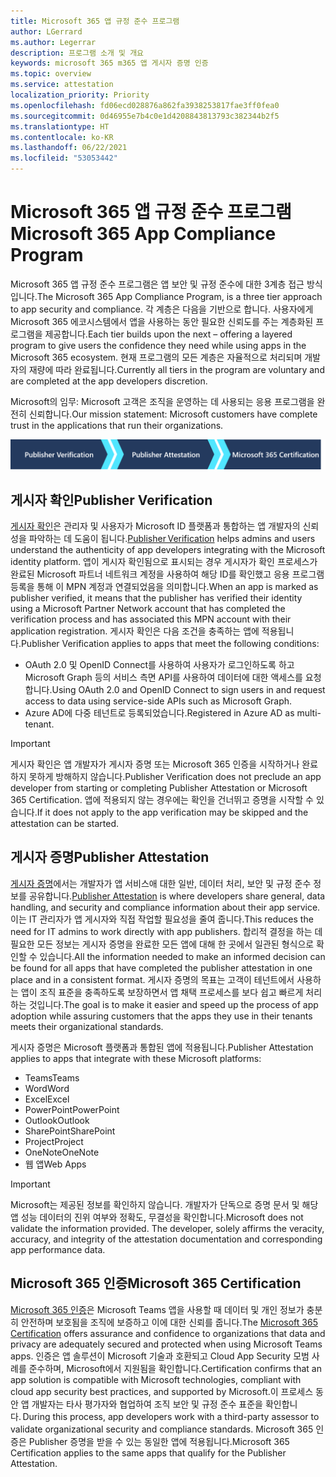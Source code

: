 ```yaml
---
title: Microsoft 365 앱 규정 준수 프로그램
author: LGerrard
ms.author: Legerrar
description: 프로그램 소개 및 개요
keywords: microsoft 365 m365 앱 게시자 증명 인증
ms.topic: overview
ms.service: attestation
localization_priority: Priority
ms.openlocfilehash: fd06ecd028876a862fa3938253817fae3ff0fea0
ms.sourcegitcommit: 0d46955e7b4c0e1d4208843813793c382344b2f5
ms.translationtype: HT
ms.contentlocale: ko-KR
ms.lasthandoff: 06/22/2021
ms.locfileid: "53053442"
---
```

# <a name="microsoft-365-app-compliance-program"></a><span data-ttu-id="48f84-104">Microsoft 365 앱 규정 준수 프로그램</span><span class="sxs-lookup"><span data-stu-id="48f84-104">Microsoft 365 App Compliance Program</span></span>

<span data-ttu-id="48f84-105">Microsoft 365 앱 규정 준수 프로그램은 앱 보안 및 규정 준수에 대한 3계층 접근 방식입니다.</span><span class="sxs-lookup"><span data-stu-id="48f84-105">The Microsoft 365 App Compliance Program, is a three tier approach to app security and compliance.</span></span> <span data-ttu-id="48f84-106">각 계층은 다음을 기반으로 합니다. 사용자에게 Microsoft 365 에코시스템에서 앱을 사용하는 동안 필요한 신뢰도를 주는 계층화된 프로그램을 제공합니다.</span><span class="sxs-lookup"><span data-stu-id="48f84-106">Each tier builds upon the next – offering a layered program to give users the confidence they need while using apps in the Microsoft 365 ecosystem.</span></span> <span data-ttu-id="48f84-107">현재 프로그램의 모든 계층은 자율적으로 처리되며 개발자의 재량에 따라 완료됩니다.</span><span class="sxs-lookup"><span data-stu-id="48f84-107">Currently all tiers in the program are voluntary and are completed at the app developers discretion.</span></span> 

<span data-ttu-id="48f84-108">Microsoft의 임무: Microsoft 고객은 조직을 운영하는 데 사용되는 응용 프로그램을 완전히 신뢰합니다.</span><span class="sxs-lookup"><span data-stu-id="48f84-108">Our mission statement: Microsoft customers have complete trust in the applications that run their organizations.</span></span>

  ![앱 규정 준수에 대한 3계층 접근 방식](media/Microsoft-App-Compliance-Overview.png) 

## <a name="publisher-verification"></a><span data-ttu-id="48f84-110">게시자 확인</span><span class="sxs-lookup"><span data-stu-id="48f84-110">Publisher Verification</span></span>

<span data-ttu-id="48f84-111">[게시자 확인](https://docs.microsoft.com/azure/active-directory/develop/publisher-verification-overview)은 관리자 및 사용자가 Microsoft ID 플랫폼과 통합하는 앱 개발자의 신뢰성을 파악하는 데 도움이 됩니다.</span><span class="sxs-lookup"><span data-stu-id="48f84-111">[Publisher Verification](https://docs.microsoft.com/azure/active-directory/develop/publisher-verification-overview) helps admins and users understand the authenticity of app developers integrating with the Microsoft identity platform.</span></span> <span data-ttu-id="48f84-112">앱이 게시자 확인됨으로 표시되는 경우 게시자가 확인 프로세스가 완료된 Microsoft 파트너 네트워크 계정을 사용하여 해당 ID를 확인했고 응용 프로그램 등록을 통해 이 MPN 계정과 연결되었음을 의미합니다.</span><span class="sxs-lookup"><span data-stu-id="48f84-112">When an app is marked as publisher verified, it means that the publisher has verified their identity using a Microsoft Partner Network account that has completed the verification process and has associated this MPN account with their application registration.</span></span>
<span data-ttu-id="48f84-113">게시자 확인은 다음 조건을 충족하는 앱에 적용됩니다.</span><span class="sxs-lookup"><span data-stu-id="48f84-113">Publisher Verification applies to apps that meet the following conditions:</span></span>  
- <span data-ttu-id="48f84-114">OAuth 2.0 및 OpenID Connect를 사용하여 사용자가 로그인하도록 하고 Microsoft Graph 등의 서비스 측면 API를 사용하여 데이터에 대한 액세스를 요청합니다.</span><span class="sxs-lookup"><span data-stu-id="48f84-114">Using OAuth 2.0 and OpenID Connect to sign users in and request access to data using service-side APIs such as Microsoft Graph.</span></span> 
- <span data-ttu-id="48f84-115">Azure AD에 다중 테넌트로 등록되었습니다.</span><span class="sxs-lookup"><span data-stu-id="48f84-115">Registered in Azure AD as multi-tenant.</span></span>  

> [!IMPORTANT]
> <span data-ttu-id="48f84-116">게시자 확인은 앱 개발자가 게시자 증명 또는 Microsoft 365 인증을 시작하거나 완료하지 못하게 방해하지 않습니다.</span><span class="sxs-lookup"><span data-stu-id="48f84-116">Publisher Verification does not preclude an app developer from starting or completing Publisher Attestation or Microsoft 365 Certification.</span></span> <span data-ttu-id="48f84-117">앱에 적용되지 않는 경우에는 확인을 건너뛰고 증명을 시작할 수 있습니다.</span><span class="sxs-lookup"><span data-stu-id="48f84-117">If it does not apply to the app verification may be skipped and the attestation can be started.</span></span>

## <a name="publisher-attestation"></a><span data-ttu-id="48f84-118">게시자 증명</span><span class="sxs-lookup"><span data-stu-id="48f84-118">Publisher Attestation</span></span>

<span data-ttu-id="48f84-119">[게시자 증명](https://docs.microsoft.com/microsoft-365-app-certification/docs/enterprise-app-attestation-guide)에서는 개발자가 앱 서비스애 대한 일반, 데이터 처리, 보안 및 규정 준수 정보를 공유합니다.</span><span class="sxs-lookup"><span data-stu-id="48f84-119">[Publisher Attestation](https://docs.microsoft.com/microsoft-365-app-certification/docs/enterprise-app-attestation-guide) is where developers share general, data handling, and security and compliance information about their app service.</span></span> <span data-ttu-id="48f84-120">이는 IT 관리자가 앱 게시자와 직접 작업할 필요성을 줄여 줍니다.</span><span class="sxs-lookup"><span data-stu-id="48f84-120">This reduces the need for IT admins to work directly with app publishers.</span></span> <span data-ttu-id="48f84-121">합리적 결정을 하는 데 필요한 모든 정보는 게시자 증명을 완료한 모든 앱에 대해 한 곳에서 일관된 형식으로 확인할 수 있습니다.</span><span class="sxs-lookup"><span data-stu-id="48f84-121">All the information needed to make an informed decision can be found for all apps that have completed the publisher attestation in one place and in a consistent format.</span></span> <span data-ttu-id="48f84-122">게시자 증명의 목표는 고객이 테넌트에서 사용하는 앱이 조직 표준을 충족하도록 보장하면서 앱 채택 프로세스를 보다 쉽고 빠르게 처리하는 것입니다.</span><span class="sxs-lookup"><span data-stu-id="48f84-122">The goal is to make it easier and speed up the process of app adoption while assuring customers that the apps they use in their tenants meets their organizational standards.</span></span>

<span data-ttu-id="48f84-123">게시자 증명은 Microsoft 플랫폼과 통합된 앱에 적용됩니다.</span><span class="sxs-lookup"><span data-stu-id="48f84-123">Publisher Attestation applies to apps that integrate with these Microsoft platforms:</span></span>
-   <span data-ttu-id="48f84-124">Teams</span><span class="sxs-lookup"><span data-stu-id="48f84-124">Teams</span></span>
-   <span data-ttu-id="48f84-125">Word</span><span class="sxs-lookup"><span data-stu-id="48f84-125">Word</span></span>
-   <span data-ttu-id="48f84-126">Excel</span><span class="sxs-lookup"><span data-stu-id="48f84-126">Excel</span></span>
-   <span data-ttu-id="48f84-127">PowerPoint</span><span class="sxs-lookup"><span data-stu-id="48f84-127">PowerPoint</span></span> 
-   <span data-ttu-id="48f84-128">Outlook</span><span class="sxs-lookup"><span data-stu-id="48f84-128">Outlook</span></span>
- <span data-ttu-id="48f84-129">SharePoint</span><span class="sxs-lookup"><span data-stu-id="48f84-129">SharePoint</span></span>
- <span data-ttu-id="48f84-130">Project</span><span class="sxs-lookup"><span data-stu-id="48f84-130">Project</span></span>
- <span data-ttu-id="48f84-131">OneNote</span><span class="sxs-lookup"><span data-stu-id="48f84-131">OneNote</span></span>
- <span data-ttu-id="48f84-132">웹 앱</span><span class="sxs-lookup"><span data-stu-id="48f84-132">Web Apps</span></span>

> [!IMPORTANT]
> <span data-ttu-id="48f84-p105">Microsoft는 제공된 정보를 확인하지 않습니다. 개발자가 단독으로 증명 문서 및 해당 앱 성능 데이터의 진위 여부와 정확도, 무결성을 확인합니다.</span><span class="sxs-lookup"><span data-stu-id="48f84-p105">Microsoft does not validate the information provided. The developer, solely affirms the veracity, accuracy, and integrity of the attestation documentation and corresponding app performance data.</span></span> 

## <a name="microsoft-365-certification"></a><span data-ttu-id="48f84-135">Microsoft 365 인증</span><span class="sxs-lookup"><span data-stu-id="48f84-135">Microsoft 365 Certification</span></span>
<span data-ttu-id="48f84-136">[Microsoft 365 인증](https://docs.microsoft.com/microsoft-365-app-certification/docs/enterprise-app-certification-guide)은 Microsoft Teams 앱을 사용할 때 데이터 및 개인 정보가 충분히 안전하며 보호됨을 조직에 보증하고 이에 대한 신뢰를 줍니다.</span><span class="sxs-lookup"><span data-stu-id="48f84-136">The [Microsoft 365 Certification](https://docs.microsoft.com/microsoft-365-app-certification/docs/enterprise-app-certification-guide) offers assurance and confidence to organizations that data and privacy are adequately secured and protected when using Microsoft Teams apps.</span></span> <span data-ttu-id="48f84-137">인증은 앱 솔루션이 Microsoft 기술과 호환되고 Cloud App Security 모범 사례를 준수하며, Microsoft에서 지원됨을 확인합니다.</span><span class="sxs-lookup"><span data-stu-id="48f84-137">Certification confirms that an app solution is compatible with Microsoft technologies, compliant with cloud app security best practices, and supported by Microsoft.</span></span><span data-ttu-id="48f84-138">이 프로세스 동안 앱 개발자는 타사 평가자와 협업하여 조직 보안 및 규정 준수 표준을 확인합니다.</span><span class="sxs-lookup"><span data-stu-id="48f84-138"> During this process, app developers work with a third-party assessor to validate organizational security and compliance standards.</span></span> <span data-ttu-id="48f84-139">Microsoft 365 인증은 Publisher 증명을 받을 수 있는 동일한 앱에 적용됩니다.</span><span class="sxs-lookup"><span data-stu-id="48f84-139">Microsoft 365 Certification applies to the same apps that qualify for the Publisher Attestation.</span></span> 


